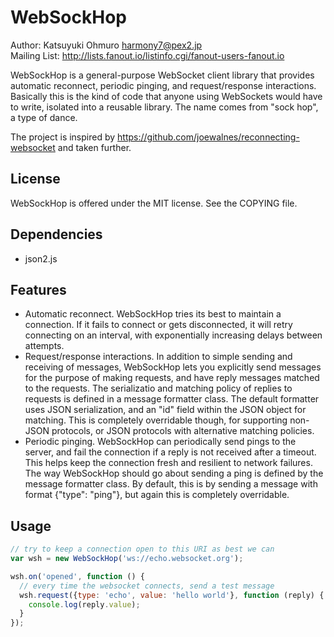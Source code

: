 WebSockHop
==========
Author: Katsuyuki Ohmuro <harmony7@pex2.jp>  
Mailing List: http://lists.fanout.io/listinfo.cgi/fanout-users-fanout.io

WebSockHop is a general-purpose WebSocket client library that provides automatic reconnect, periodic pinging, and request/response interactions. Basically this is the kind of code that anyone using WebSockets would have to write, isolated into a reusable library. The name comes from "sock hop", a type of dance.

The project is inspired by https://github.com/joewalnes/reconnecting-websocket and taken further.

License
-------

WebSockHop is offered under the MIT license. See the COPYING file.

Dependencies
------------

  * json2.js

Features
--------

  * Automatic reconnect. WebSockHop tries its best to maintain a connection. If it fails to connect or gets disconnected, it will retry connecting on an interval, with exponentially increasing delays between attempts.
  * Request/response interactions. In addition to simple sending and receiving of messages, WebSockHop lets you explicitly send messages for the purpose of making requests, and have reply messages matched to the requests. The serializatio and matching policy of replies to requests is defined in a message formatter class. The default formatter uses JSON serialization, and an "id" field within the JSON object for matching. This is completely overridable though, for supporting non-JSON protocols, or JSON protocols with alternative matching policies.
  * Periodic pinging. WebSockHop can periodically send pings to the server, and fail the connection if a reply is not received after a timeout. This helps keep the connection fresh and resilient to network failures. The way WebSockHop should go about sending a ping is defined by the message formatter class. By default, this is by sending a message with format {"type": "ping"}, but again this is completely overridable.

Usage
-----

```javascript
// try to keep a connection open to this URI as best we can
var wsh = new WebSockHop('ws://echo.websocket.org');

wsh.on('opened', function () {
  // every time the websocket connects, send a test message
  wsh.request({type: 'echo', value: 'hello world'}, function (reply) {
    console.log(reply.value);
  }
});
```
